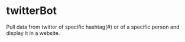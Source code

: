 # twitterBot
Pull data from twitter of specific hashtag(#) or of a specific person and display it in a website.

